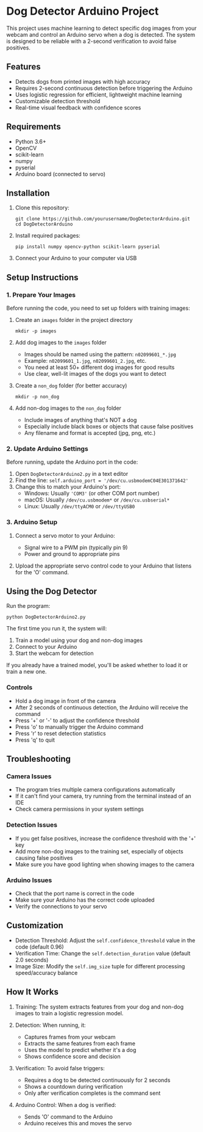 # Dog Detector Arduino Project

This project uses machine learning to detect specific dog images from your webcam and control an Arduino servo when a dog is detected. The system is designed to be reliable with a 2-second verification to avoid false positives.

## Features

- Detects dogs from printed images with high accuracy
- Requires 2-second continuous detection before triggering the Arduino
- Uses logistic regression for efficient, lightweight machine learning
- Customizable detection threshold
- Real-time visual feedback with confidence scores

## Requirements

- Python 3.6+
- OpenCV
- scikit-learn
- numpy
- pyserial
- Arduino board (connected to servo)

## Installation

1. Clone this repository:
   ```
   git clone https://github.com/yourusername/DogDetectorArduino.git
   cd DogDetectorArduino
   ```

2. Install required packages:
   ```
   pip install numpy opencv-python scikit-learn pyserial
   ```

3. Connect your Arduino to your computer via USB

## Setup Instructions

### 1. Prepare Your Images

Before running the code, you need to set up folders with training images:

1. Create an `images` folder in the project directory
   ```
   mkdir -p images
   ```

2. Add dog images to the `images` folder
   - Images should be named using the pattern: `n02099601_*.jpg`
   - Example: `n02099601_1.jpg`, `n02099601_2.jpg`, etc.
   - You need at least 50+ different dog images for good results
   - Use clear, well-lit images of the dogs you want to detect

3. Create a `non_dog` folder (for better accuracy)
   ```
   mkdir -p non_dog
   ```

4. Add non-dog images to the `non_dog` folder
   - Include images of anything that's NOT a dog
   - Especially include black boxes or objects that cause false positives
   - Any filename and format is accepted (jpg, png, etc.)

### 2. Update Arduino Settings

Before running, update the Arduino port in the code:

1. Open `DogDetectorArduino2.py` in a text editor
2. Find the line: `self.arduino_port = '/dev/cu.usbmodemC04E301371642'`
3. Change this to match your Arduino's port:
   - Windows: Usually `'COM3'` (or other COM port number)
   - macOS: Usually `/dev/cu.usbmodem*` or `/dev/cu.usbserial*`
   - Linux: Usually `/dev/ttyACM0` or `/dev/ttyUSB0`

### 3. Arduino Setup

1. Connect a servo motor to your Arduino:
   - Signal wire to a PWM pin (typically pin 9)
   - Power and ground to appropriate pins

2. Upload the appropriate servo control code to your Arduino that listens for the 'O' command.

## Using the Dog Detector

Run the program:
```
python DogDetectorArduino2.py
```

The first time you run it, the system will:
1. Train a model using your dog and non-dog images
2. Connect to your Arduino
3. Start the webcam for detection

If you already have a trained model, you'll be asked whether to load it or train a new one.

### Controls

- Hold a dog image in front of the camera
- After 2 seconds of continuous detection, the Arduino will receive the command
- Press '+' or '-' to adjust the confidence threshold
- Press 'o' to manually trigger the Arduino command
- Press 'r' to reset detection statistics
- Press 'q' to quit

## Troubleshooting

### Camera Issues
- The program tries multiple camera configurations automatically
- If it can't find your camera, try running from the terminal instead of an IDE
- Check camera permissions in your system settings

### Detection Issues
- If you get false positives, increase the confidence threshold with the '+' key
- Add more non-dog images to the training set, especially of objects causing false positives
- Make sure you have good lighting when showing images to the camera

### Arduino Issues
- Check that the port name is correct in the code
- Make sure your Arduino has the correct code uploaded
- Verify the connections to your servo

## Customization

- Detection Threshold: Adjust the `self.confidence_threshold` value in the code (default 0.96)
- Verification Time: Change the `self.detection_duration` value (default 2.0 seconds)
- Image Size: Modify the `self.img_size` tuple for different processing speed/accuracy balance

## How It Works

1. Training: The system extracts features from your dog and non-dog images to train a logistic regression model.

2. Detection: When running, it:
   - Captures frames from your webcam
   - Extracts the same features from each frame
   - Uses the model to predict whether it's a dog
   - Shows confidence score and decision

3. Verification: To avoid false triggers:
   - Requires a dog to be detected continuously for 2 seconds
   - Shows a countdown during verification
   - Only after verification completes is the command sent

4. Arduino Control: When a dog is verified:
   - Sends 'O' command to the Arduino
   - Arduino receives this and moves the servo
